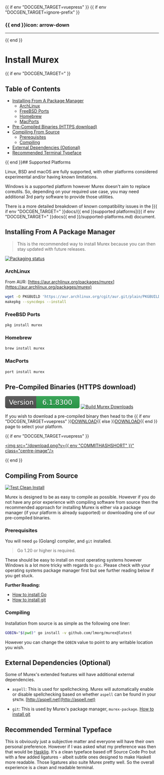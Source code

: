 {{ if env "DOCGEN_TARGET=vuepress" }}
{{ if env "DOCGEN_TARGET=ignore-prefix" }}
### {{ end }}icon: arrow-down

---
{{ end }}<h1>Install Murex</h1>

{{ if env "DOCGEN_TARGET=" }}<h2>Table of Contents</h2>

<div id="toc">

- [Installing From A Package Manager](#installing-from-a-package-manager)
  - [ArchLinux](#archlinux)
  - [FreeBSD Ports](#freebsd-ports)
  - [Homebrew](#homebrew)
  - [MacPorts](#macports)
- [Pre-Compiled Binaries (HTTPS download)](#pre-compiled-binaries-https-download)
- [Compiling From Source](#compiling-from-source)
  - [Prerequisites](#prerequisites)
  - [Compiling](#compiling)
- [External Dependencies (Optional)](#external-dependencies-optional)
- [Recommended Terminal Typeface](#recommended-terminal-typeface)

</div>

{{ end }}## Supported Platforms

Linux, BSD and macOS are fully supported, with other platforms considered
experimental and/or having known limitations.

Windows is a supported platform however Murex doesn't aim to replace coreutils.
So, depending on your required use case, you may need additional 3rd party
software to provide those utilities.

There is a more detailed breakdown of known compatibility issues in the
[{{ if env "DOCGEN_TARGET=" }}docs/{{ end }}supported platforms]({{ if env "DOCGEN_TARGET=" }}docs{{ end }}/supported-platforms.md) document.

## Installing From A Package Manager

> This is the recommended way to install Murex because you can then stay
> updated with future releases.

[![Packaging status](https://repology.org/badge/vertical-allrepos/murex.svg)](https://repology.org/project/murex/versions)

### ArchLinux

From AUR: [https://aur.archlinux.org/packages/murex](https://aur.archlinux.org/packages/murex)

```bash
wget -O PKGBUILD 'https://aur.archlinux.org/cgit/aur.git/plain/PKGBUILD?h=murex'
makepkg --syncdeps --install 
```

### FreeBSD Ports

```bash
pkg install murex
```

### Homebrew

```bash
brew install murex
```

### MacPorts

```bash
port install murex
```

## Pre-Compiled Binaries (HTTPS download)

[![Version](version.svg)](DOWNLOAD.md)
[![Build Murex Downloads](https://github.com/lmorg/murex/actions/workflows/murex-downloads.yaml/badge.svg)](https://github.com/lmorg/murex/actions/workflows/murex-downloads.yaml)

If you wish to download a pre-compiled binary then head to the {{ if env "DOCGEN_TARGET=vuepress" }}[DOWNLOAD](download.md){{ else }}[DOWNLOAD](DOWNLOAD.md){{ end }}
page to select your platform.

{{ if env "DOCGEN_TARGET=vuepress" }}
<!-- markdownlint-disable -->
<a href="download.html" alt="download murex"><img src="/download.png?v={{ env "COMMITHASHSHORT" }}" class="centre-image"/></a>
<!-- markdownlint-restore -->
{{ end }}

## Compiling From Source

[![Test Clean Install](https://github.com/lmorg/murex/actions/workflows/clean-build.yaml/badge.svg)](https://github.com/lmorg/murex/actions/workflows/clean-build.yaml)

Murex is designed to be as easy to compile as possible. However if you do not
have any prior experience with compiling software from source then the
recommended approach for installing Murex is either via a package manager (if
your platform is already supported) or downloading one of our pre-compiled
binaries.

### Prerequisites

You will need `go` (Golang) compiler, and `git` installed.

> Go 1.20 or higher is required.

These should be easy to install on most operating systems however Windows is a
lot more tricky with regards to `gcc`. Please check with your operating systems
package manager first but see further reading below if you get stuck.

**Further Reading:**

* [How to install Go](https://golang.org/doc/install)
* [How to install git](https://github.com/git-guides/install-git)

### Compiling

Installation from source is as simple as the following one liner:

```bash
GOBIN="$(pwd)" go install -v github.com/lmorg/murex@latest
```

However you can change the `GOBIN` value to point to any writable location you
wish.

## External Dependencies (Optional)

Some of Murex's extended features will have additional external dependencies.

* `aspell`: This is used for spellchecking. Murex will automatically enable or
  disable spellchecking based on whether `aspell` can be found in your `$PATH`.
  [http://aspell.net](http://aspell.net)

* `git`: This is used by Murex's package manager, `murex-package`.
  [How to install git](https://github.com/git-guides/install-git)

## Recommended Terminal Typeface

This is obviously just a subjective matter and everyone will have their own
personal preference. However if I was asked what my preference was then that
would be [Hasklig](https://github.com/i-tu/Hasklig). It's a clean typeface
based off Source Code Pro but with a few added ligatures - albeit subtle ones
designed to make Haskell more readable. Those ligatures also suite Murex
pretty well. So the overall experience is a clean and readable terminal.
